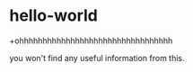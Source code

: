 # hello-world
+ohhhhhhhhhhhhhhhhhhhhhhhhhhhhhhhhh

you won't find any useful information from this.
